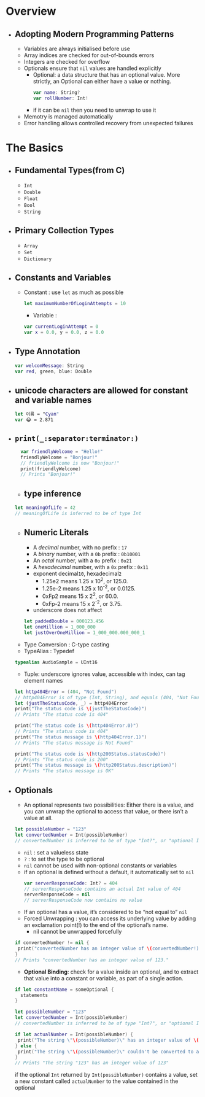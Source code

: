 # Overview
* ## Adopting Modern Programming Patterns
  * Variables are always initialised before use
  * Array indices are checked for out-of-bounds errors
  * Integers are checked for overflow
  * Optionals ensure that `nil` values are handled explicitly
    * Optional: a data structure that has an optional value. More strictly, an Optional can either have a value or nothing.
        ```swift
        var name: String?
        var rollNumber: Int!
        ```
    * if it can be `nil` then you need to unwrap to use it
  * Memotry is managed automatically
  * Error handling allows controlled recovery from unexpected failures


# The Basics
* ## Fundamental Types(from C)
  * `Int`
  *  `Double`
  *  `Float`
  *  `Bool`
  *  `String`
* ## Primary Collection Types
  * `Array`
  * `Set`
  * `Dictionary` 
* ## Constants and Variables
  * Constant : use `let` as much as possible
    ```swift
    let maximumNumberOfLoginAttempts = 10
    ``` 
    * Variable : 
    ```swift
    var currentLoginAttempt = 0
    var x = 0.0, y = 0.0, z = 0.0
    ``` 
 * ## Type Annotation   
    ```swift
    var welcomMessage: String
    var red, green, blue: Double
    ``` 
* ## unicode characters are allowed for constant and variable names
    ```swift
    let 이름 = "Cyan"
    var 😂 = 2.871
    ``` 
* ## `print(_:separator:terminator:)` 
  ```swift
    var friendlyWelcome = "Hello!"
    friendlyWelcome = "Bonjour!"
    // friendlyWelcome is now "Bonjour!"
    print(friendlyWelcome)
    // Prints "Bonjour!"
  ```    
  * ## type inference
  ```swift
  let meaningOfLife = 42
  // meaningOfLife is inferred to be of type Int
  ```
  * ## Numeric Literals
    * A *decimal* number, with no prefix : `17`
    * A *binary* number, with a `0b` prefix : `0b10001`
    * An *octal* number, with a `0o` prefix : `0o21`
    * A *hexadecimal* number, with a `0x` prefix : `0x11`
    * exponent decimal`10`, hexadecimal`2`
      * 1.25e2 means 1.25 x 10<sup>2</sup>, or 125.0.
      * 1.25e-2 means 1.25 x 10<sup>-2</sup>, or 0.0125.
      * 0xFp2 means 15 x 2<sup>2</sup>, or 60.0.
      * 0xFp-2 means 15 x 2<sup>-2</sup>, or 3.75.
    * underscore does not affect
    ```swift
    let paddedDouble = 000123.456
    let oneMillion = 1_000_000
    let justOverOneMillion = 1_000_000.000_000_1
    ```
   * Type Conversion : C-type casting
   * TypeAlias : Typedef
    ```swift
    typealias AudioSample = UInt16
    ```
   * Tuple: underscore ignores value, accessible with index, can tag element names
  ```swift
  let http404Error = (404, "Not Found")
  // http404Error is of type (Int, String), and equals (404, "Not Found")
  let (justTheStatusCode, _) = http404Error
  print("The status code is \(justTheStatusCode)")
  // Prints "The status code is 404"

  print("The status code is \(http404Error.0)")
  // Prints "The status code is 404"
  print("The status message is \(http404Error.1)")
  // Prints "The status message is Not Found"

  print("The status code is \(http200Status.statusCode)")
  // Prints "The status code is 200"
  print("The status message is \(http200Status.description)")
  // Prints "The status message is OK"
  ```
* ## Optionals
  * An optional represents two possibilities: Either there is a value, and you can unwrap the optional to access that value, or there isn’t a value at all.
   ```swift
   let possibleNumber = "123"
  let convertedNumber = Int(possibleNumber)
  // convertedNumber is inferred to be of type "Int?", or "optional Int"
   ```
   * `nil` : set a valueless state
   * `?` : to set the type to be optional
   * `nil` cannot be used with non-optional constants or variables
   * if an optional is defined without a default, it automatically set to `nil`
     ```swift
     var serverResponseCode: Int? = 404
     // serverResponseCode contains an actual Int value of 404
     serverResponseCode = nil
     // serverResponseCode now contains no value
     ``` 
  * If an optional has a value, it’s considered to be “not equal to” `nil`
  * Forced Unwrapping : you can access its underlying value by adding an exclamation point(!) to the end of the optional’s name.
    * nil cannot be unwrapped forcefully
   ```swift
   if convertedNumber != nil {
    print("convertedNumber has an integer value of \(convertedNumber!).")
  }
  // Prints "convertedNumber has an integer value of 123."
   ```
   * **Optional Binding**: check for a value inside an optional, and to extract that value into a constant or variable, as part of a single action.
   ```swift
   if let constantName = someOptional {
     statements
  }

  let possibleNumber = "123"
  let convertedNumber = Int(possibleNumber)
  // convertedNumber is inferred to be of type "Int?", or "optional Int"

  if let actualNumber = Int(possibleNumber) {
    print("The string \"\(possibleNumber)\" has an integer value of \(actualNumber)")
  } else {
    print("The string \"\(possibleNumber)\" couldn't be converted to an integer")
  }
  // Prints "The string "123" has an integer value of 123"
   ```
   if the optional `Int` returned by `Int(possibleNumber)` contains a value, set a new constant called `actualNumber` to the value contained in the optional

   
    